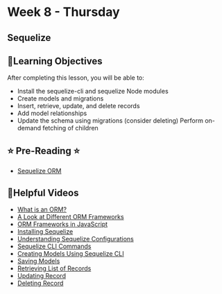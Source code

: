 # Week 8 - Thursday

## Sequelize

## 📍Learning Objectives
After completing this lesson, you will be able to:

- Install the sequelize-cli and sequelize Node modules
- Create models and migrations
- Insert, retrieve, update, and delete records
- Add model relationships
- Update the schema using migrations
(consider deleting) Perform on-demand fetching of children
 

## ⭐️ Pre-Reading ⭐️
- [Sequelize ORM](https://digitalcrafts.instructure.com/courses/189/pages/reading-sequelize-orm?module_item_id=23441)



<!-- ## 🟡 Lecture Presentations
- [Sequelize](https://dc-houston.herokuapp.com/p2/Postgres/Sequelize.html#1) -->

<!-- ## 🟣Labs
[sequelize setup](https://github.com/veros-labs/lab-sequelize-setup) -->
<!-- 
## 🟠Homework
- [todo list](https://github.com/veros-labs/lab-node-todo)  -->

## 🔵Helpful Videos

- [What is an ORM?](https://www.udemy.com/course/nodejs-complete-guide-to-building-data-driven-applications/learn/lecture/14117279#overview)
- [A Look at Different ORM
Frameworks](https://www.udemy.com/course/nodejs-complete-guide-to-building-data-driven-applications/learn/lecture/14198298#overview)
- [ORM Frameworks in
JavaScript](https://www.udemy.com/course/nodejs-complete-guide-to-building-data-driven-applications/learn/lecture/14198306#overview)
- [Installing Sequelize](https://www.udemy.com/course/nodejs-complete-guide-to-building-data-driven-applications/learn/lecture/14282582#overview)
- [Understanding Sequelize
Configurations](https://www.udemy.com/course/nodejs-complete-guide-to-building-data-driven-applications/learn/lecture/14301370#overview)
- [Sequelize CLI Commands](https://www.udemy.com/course/nodejs-complete-guide-to-building-data-driven-applications/learn/lecture/14301680#overview)
- [Creating Models Using
Sequelize CLI](https://www.udemy.com/course/nodejs-complete-guide-to-building-data-driven-applications/learn/lecture/14301166#overview)
- [Saving Models](https://www.udemy.com/course/nodejs-complete-guide-to-building-data-driven-applications/learn/lecture/14303124#overview)
- [Retrieving List of Records](https://www.udemy.com/course/nodejs-complete-guide-to-building-data-driven-applications/learn/lecture/14303218#overview)
- [ Updating Record](https://www.udemy.com/course/nodejs-complete-guide-to-building-data-driven-applications/learn/lecture/14311210#overview)
- [ Deleting Record](https://www.udemy.com/course/nodejs-complete-guide-to-building-data-driven-applications/learn/lecture/14303226#overview)

<!-- ## ✔️Todo Checklist
- [ ]

## 🔶Vocabulary

## 🔷Test Your knowledge


## Resources 
- []() -->



